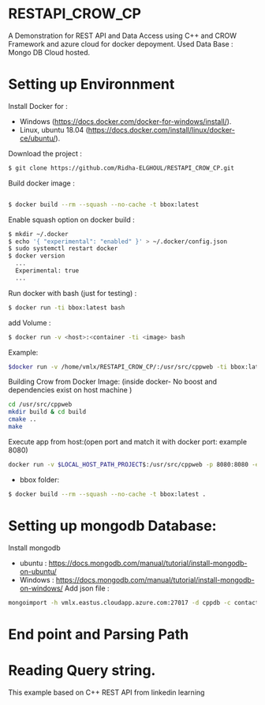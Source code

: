 # RESTAPI_CROW_CP
A Demonstration for REST API and Data Access using C++ and CROW Framework and azure cloud for docker depoyment.
Used Data Base : Mongo DB Cloud hosted.


# Setting up Environnment  
Install Docker for :
- Windows (https://docs.docker.com/docker-for-windows/install/).
- Linux, ubuntu 18.04 (https://docs.docker.com/install/linux/docker-ce/ubuntu/).

Download the project : 
```sh
$ git clone https://github.com/Ridha-ELGHOUL/RESTAPI_CROW_CP.git 
```
Build docker image : 
```sh

$ docker build --rm --squash --no-cache -t bbox:latest
``` 

Enable squash option on docker build : 
``` sh
$ mkdir ~/.docker
$ echo '{ "experimental": "enabled" }' > ~/.docker/config.json
$ sudo systemctl restart docker
$ docker version
  ...
  Experimental: true
  ...
``` 
Run docker with bash (just for testing) : 
``` sh
$ docker run -ti bbox:latest bash 
``` 
add Volume :
```sh
$ docker run -v <host>:<container -ti <image> bash
```
Example:
```sh
$docker run -v /home/vmlx/RESTAPI_CROW_CP/:/usr/src/cppweb -ti bbox:latest bash
```
Building Crow from Docker Image: (inside docker- No boost and dependencies exist on host machine )
```sh
cd /usr/src/cppweb
mkdir build & cd build
cmake ..
make 

```
Execute app from host:(open port and match it with docker port: example 8080)

```sh
docker run -v $LOCAL_HOST_PATH_PROJECT$:/usr/src/cppweb -p 8080:8080 -e PORT=8080  cppbox:latest  /usr/src/cppweb/demo_crow/build/demo_crow

```
- bbox folder:
```sh
$ docker build --rm --squash --no-cache -t bbox:latest . 

``` 
# Setting up mongodb Database:
Install mongodb 
- ubuntu : https://docs.mongodb.com/manual/tutorial/install-mongodb-on-ubuntu/
- Windows : https://docs.mongodb.com/manual/tutorial/install-mongodb-on-windows/
Add json file : 
```sh
mongoimport -h vmlx.eastus.cloudapp.azure.com:27017 -d cppdb -c contacts -u sa --file contacts.json --type json --jsonArray
```
# End point and Parsing Path
# Reading Query string.
This example  based on C++ REST API from linkedin learning   
